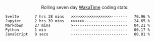 <!--<p align="center">
  <img width="auto" src ="https://github-readme-stats.vercel.app/api/top-langs/?username=syrkis&layout=compact&hide_border=true&theme=darcula&bg_color=00000000&langs_count=6&hide=jupyter%20notebook,JavaScript,HTML" width = 400>
      <img src ="https://github-readme-streak-stats.herokuapp.com?user=syrkis&theme=darcula&hide_border=true&background=FFFFFF00" width = 400>

</p>-->
<p align="center">Rolling seven day <a href='https://wakatime.com/'> WakaTime</a> coding stats:</p>
<!--START_SECTION:waka-->

```text
Svelte       7 hrs 38 mins   >>>>>>>>>>>>>>>>>>-------   70.96 %
Jupyter      2 hrs 39 mins   >>>>>>-------------------   24.65 %
Markdown     27 mins         >------------------------   04.21 %
Python       1 min           -------------------------   00.17 %
JavaScript   0 secs          -------------------------   00.01 %
```

<!--END_SECTION:waka-->
